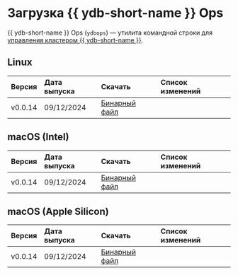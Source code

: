 # Загрузка {{ ydb-short-name }} Ops

{{ ydb-short-name }} Ops (`ydbops`) — утилита командной строки для [управления кластером {{ ydb-short-name }}](../reference/ydbops/index.md).

## Linux

Версия | Дата выпуска | Скачать | Список изменений
:--- | :--- | :--- | :---
v0.0.14 | 09/12/2024 | [Бинарный файл](https://github.com/ydb-platform/ydbops/releases/download/v0.0.14/ydbops) |  |

## macOS (Intel)

Версия | Дата выпуска | Скачать | Список изменений
:--- | :--- | :--- | :---
v0.0.14 | 09/12/2024 | [Бинарный файл](https://github.com/ydb-platform/ydbops/releases/download/v0.0.14/ydbops_darwin_amd64) |  |

## macOS (Apple Silicon)

Версия | Дата выпуска | Скачать | Список изменений
:--- | :--- | :--- | :---
v0.0.14 | 09/12/2024 | [Бинарный файл](https://github.com/ydb-platform/ydbops/releases/download/v0.0.14/ydbops_darwin_arm64) |  |